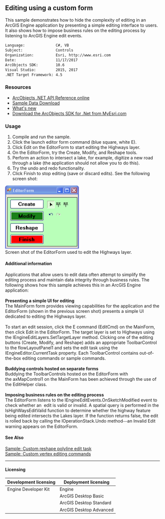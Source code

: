 ## Editing using a custom form

This sample demonstrates how to hide the complexity of editing in an ArcGIS Engine application by presenting a simple editing interface to users. It also shows how to impose business rules on the editing process by listening to ArcGIS Engine edit events.   


<!-- TODO: Fill this section below with metadata about this sample-->
```
Language:              C#, VB
Subject:               Controls
Organization:          Esri, http://www.esri.com
Date:                  11/17/2017
ArcObjects SDK:        10.6
Visual Studio:         2015, 2017
.NET Target Framework: 4.5
```

### Resources

* [ArcObjects .NET API Reference online](http://desktop.arcgis.com/en/arcobjects/latest/net/webframe.htm)  
* [Sample Data Download](../../releases)  
* [What's new](http://desktop.arcgis.com/en/arcobjects/latest/net/webframe.htm#91cabc68-2271-400a-8ff9-c7fb25108546.htm)  
* [Download the ArcObjects SDK for .Net from MyEsri.com](https://my.esri.com/)  

### Usage
1. Compile and run the sample.  
1. Click the launch editor form command (blue square, white E).  
1. Click Edit on the EditorForm to start editing the Highways layer.  
1. On the EditorForm, try the Create, Modify, and Reshape tools.  
1. Perform an action to intersect a lake, for example, digitize a new road through a lake (the application should not allow you to do this).  
1. Try the undo and redo functionality.  
1. Click Finish to stop editing (save or discard edits). See the following screen shot:  



![Screen shot of the EditorForm used to edit the Highways layer.](images/pic1.png)  
Screen shot of the EditorForm used to edit the Highways layer.  


#### Additional information  
<div xmlns="http://www.w3.org/1999/xhtml" xmlns:my="http://schemas.microsoft.com/office/infopath/2003/myXSD/2006-02-10T23:25:53">Applications that allow users to edit data often attempt to simplify the editing process and maintain data integrity through business rules. The following shows how this sample achieves this in an ArcGIS Engine application:</div>  
<div xmlns="http://www.w3.org/1999/xhtml" xmlns:my="http://schemas.microsoft.com/office/infopath/2003/myXSD/2006-02-10T23:25:53"> </div>  
<div xmlns="http://www.w3.org/1999/xhtml" xmlns:my="http://schemas.microsoft.com/office/infopath/2003/myXSD/2006-02-10T23:25:53">
  <strong>Presenting a simple UI for editing</strong>
</div>  
<div xmlns="http://www.w3.org/1999/xhtml" xmlns:my="http://schemas.microsoft.com/office/infopath/2003/myXSD/2006-02-10T23:25:53">The MainForm form provides viewing capabilities for the application and the EditorForm (shown in the previous screen shot) presents a simple UI dedicated to editing the Highways layer.  </div>  
<div xmlns="http://www.w3.org/1999/xhtml" xmlns:my="http://schemas.microsoft.com/office/infopath/2003/myXSD/2006-02-10T23:25:53"> </div>  
<div xmlns="http://www.w3.org/1999/xhtml" xmlns:my="http://schemas.microsoft.com/office/infopath/2003/myXSD/2006-02-10T23:25:53">To start an edit session, click the E command (EditCmd) on the MainForm, then click Edit in the EditorForm. The target layer is set to Highways using the IEngineEditLayers.SetTargetLayer method. Clicking one of the editing buttons (Create, Modify, and Reshape) adds an appropriate ToolbarControl to the flowLayoutPanel1 and sets the edit task using the IEngineEditor.CurrentTask property. Each ToolbarControl contains out-of-the-box editing commands or sample commands.  </div>  
<div xmlns="http://www.w3.org/1999/xhtml" xmlns:my="http://schemas.microsoft.com/office/infopath/2003/myXSD/2006-02-10T23:25:53"> </div>  
<div xmlns="http://www.w3.org/1999/xhtml" xmlns:my="http://schemas.microsoft.com/office/infopath/2003/myXSD/2006-02-10T23:25:53">
  <strong>Buddying controls hosted on separate forms</strong>
</div>  
<div xmlns="http://www.w3.org/1999/xhtml" xmlns:my="http://schemas.microsoft.com/office/infopath/2003/myXSD/2006-02-10T23:25:53">Buddying the ToolbarControls hosted on the EditorForm with the axMapControl1 on the MainForm has been achieved through the use of the EditHelper class.</div>  
<div xmlns="http://www.w3.org/1999/xhtml" xmlns:my="http://schemas.microsoft.com/office/infopath/2003/myXSD/2006-02-10T23:25:53"> </div>  
<div xmlns="http://www.w3.org/1999/xhtml" xmlns:my="http://schemas.microsoft.com/office/infopath/2003/myXSD/2006-02-10T23:25:53">
  <strong>Imposing business rules on the editing process</strong>
</div>  
<div xmlns="http://www.w3.org/1999/xhtml" xmlns:my="http://schemas.microsoft.com/office/infopath/2003/myXSD/2006-02-10T23:25:53">The EditorForm listens to the IEngineEditEvents.OnSketchModified event to check whether an  edit is valid or invalid. A spatial query is performed in the IsHighWaysEditValid function to determine whether the highway feature being edited intersects the Lakes layer. If the function returns false, the edit is rolled back by calling the IOperationStack.Undo method<font face="Verdana">—</font>an Invalid Edit warning appears on the EditorForm.</div>  


#### See Also  
[Sample: Custom reshape polyline edit task](../../../Net/Controls/EditingReshapePolylineEditTask)  
[Sample: Custom vertex editing commands](../../../Net/Controls/EditingVertexCommands)  


---------------------------------

#### Licensing  
| Development licensing | Deployment licensing | 
| ------------- | ------------- | 
| Engine Developer Kit | Engine |  
|  | ArcGIS Desktop Basic |  
|  | ArcGIS Desktop Standard |  
|  | ArcGIS Desktop Advanced |  


